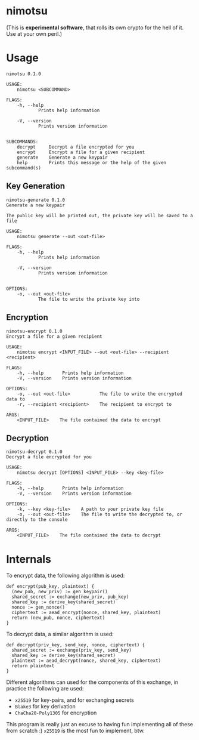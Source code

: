 # nimotsu

(This is **experimental software**, that rolls its own crypto for the hell of it. Use at your own peril.)

# Usage

```
nimotsu 0.1.0

USAGE:
    nimotsu <SUBCOMMAND>

FLAGS:
    -h, --help       
            Prints help information

    -V, --version    
            Prints version information


SUBCOMMANDS:
    decrypt     Decrypt a file encrypted for you
    encrypt     Encrypt a file for a given recipient
    generate    Generate a new keypair
    help        Prints this message or the help of the given subcommand(s)
```

## Key Generation

```
nimotsu-generate 0.1.0
Generate a new keypair

The public key will be printed out, the private key will be saved to a file

USAGE:
    nimotsu generate --out <out-file>

FLAGS:
    -h, --help       
            Prints help information

    -V, --version    
            Prints version information


OPTIONS:
    -o, --out <out-file>    
            The file to write the private key into
```

## Encryption

```
nimotsu-encrypt 0.1.0
Encrypt a file for a given recipient

USAGE:
    nimotsu encrypt <INPUT_FILE> --out <out-file> --recipient <recipient>

FLAGS:
    -h, --help       Prints help information
    -V, --version    Prints version information

OPTIONS:
    -o, --out <out-file>           The file to write the encrypted data to
    -r, --recipient <recipient>    The recipient to encrypt to

ARGS:
    <INPUT_FILE>    The file contained the data to encrypt
```

## Decryption

```
nimotsu-decrypt 0.1.0
Decrypt a file encrypted for you

USAGE:
    nimotsu decrypt [OPTIONS] <INPUT_FILE> --key <key-file>

FLAGS:
    -h, --help       Prints help information
    -V, --version    Prints version information

OPTIONS:
    -k, --key <key-file>    A path to your private key file
    -o, --out <out-file>    The file to write the decrypted to, or directly to the console

ARGS:
    <INPUT_FILE>    The file contained the data to decrypt
```

# Internals

To encrypt data, the following algorithm is used:

```
def encrypt(pub_key, plaintext) {
  (new_pub, new_priv) := gen_keypair()
  shared_secret := exchange(new_priv, pub_key)
  shared_key := derive_key(shared_secret)
  nonce := gen_nonce()
  ciphertext := aead_encrypt(nonce, shared_key, plaintext)
  return (new_pub, nonce, ciphertext)
}
```

To decrypt data, a similar algorithm is used:

```
def decrypt(priv_key, send_key, nonce, ciphertext) {
  shared_secret := exchange(priv_key, send_key)
  shared_key := derive_key(shared_secret)
  plaintext := aead_decrypt(nonce, shared_key, ciphertext)
  return plaintext
}
```

Different algorithms can used for the components of this exchange, in practice the following are used:

- `x25519` for key-pairs, and for exchanging secrets
- `Blake3` for key derivation
- `ChaCha20-Poly1305` for encryption

This program is really just an excuse to having fun implementing all of these from scratch :)
`x25519` is the most fun to implement, btw.
